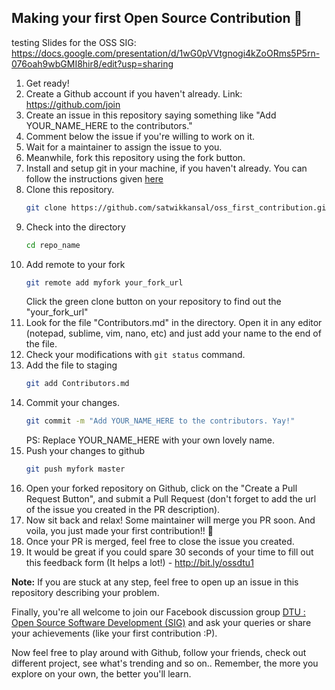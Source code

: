## Making your first Open Source Contribution :tada:
testing
Slides for the OSS SIG: https://docs.google.com/presentation/d/1wG0pVVtgnogi4kZoORms5P5rn-076oah9wbGMI8hir8/edit?usp=sharing

1. Get ready!
2. Create a Github account if you haven't already. Link: https://github.com/join
3. Create an issue in this repository saying something like "Add YOUR_NAME_HERE to the contributors."
4. Comment below the issue if you're willing to work on it.
5. Wait for a maintainer to assign the issue to you.
6. Meanwhile, fork this repository using the fork button.
7. Install and setup git in your machine, if you haven't already. You can follow the instructions given [here](https://git-scm.com/book/en/v2/Getting-Started-Installing-Git)
8. Clone this repository.
    ```sh
    git clone https://github.com/satwikkansal/oss_first_contribution.git
    ```
9. Check into the directory
    ```sh
    cd repo_name
    ```
10. Add remote to your fork
    ```sh
    git remote add myfork your_fork_url
    ```
    Click the green clone button on your repository to find out the "your_fork_url"
11. Look for the file "Contributors.md" in the directory. Open it in any editor (notepad, sublime, vim, nano, etc) and just add your name to the end of the file.
12. Check your modifications with `git status` command.
13. Add the file to staging
    ```sh
    git add Contributors.md
    ```
14. Commit your changes.
    ```sh
    git commit -m "Add YOUR_NAME_HERE to the contributors. Yay!"
    ```
    PS: Replace YOUR_NAME_HERE with your own lovely name.
15. Push your changes to github
    ```sh
    git push myfork master
    ```
16. Open your forked repository on Github, click on the "Create a Pull Request Button", and submit a Pull Request (don't forget to add the url of the issue you created in the PR description).
17. Now sit back and relax! Some maintainer will merge you PR soon. And voila, you just made your first contribution!! :tada:
18. Once your PR is merged, feel free to close the issue you created.
19. It would be great if you could spare 30 seconds of your time to fill out this feedback form (It helps a lot!) - http://bit.ly/ossdtu1

**Note:** If you are stuck at any step, feel free to open up an issue in this repository describing your problem.

Finally, you're all welcome to join our Facebook discussion group [DTU : Open Source Software Development (SIG)](https://www.facebook.com/groups/dtuosssig/) and ask your queries or share your achievements (like your first contribution :P).

Now feel free to play around with Github, follow your friends, check out different project, see what's trending and so on.. Remember, the more you explore on your own, the better you'll learn.
